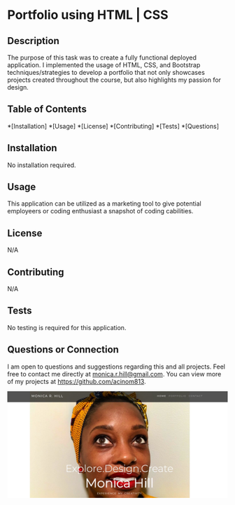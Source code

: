 # Portfolio using HTML | CSS

## Description

The purpose of this task was to create a fully functional deployed application. I implemented the usage of HTML, CSS, and Bootstrap techniques/strategies to develop a portfolio that not only showcases projects created throughout the course, but also highlights my passion for design. 


## Table of Contents

*[Installation] 
*[Usage] 
*[License] 
*[Contributing] 
*[Tests] 
*[Questions] 

## Installation
No installation required.

## Usage
This application can be utilized as a marketing tool to give potential employeers or coding enthusiast a snapshot of coding cabilities.

## License
N/A

## Contributing
N/A

## Tests
No testing is required for this application.

## Questions or Connection
I am open to questions and suggestions regarding this and all projects. Feel free to contact me directly at monica.r.hill@gmail.com. You can view more of my projects at https://github.com/acinom813. 



![](assets/Image5418.jpeg)